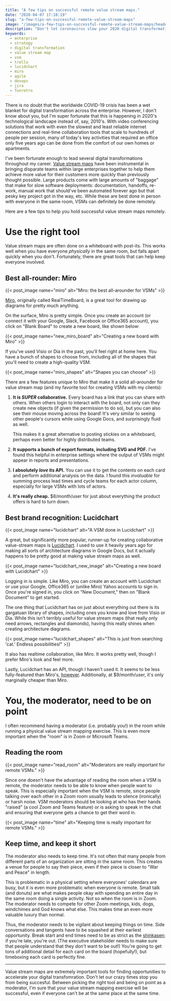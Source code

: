 ```yaml
---
title: "A few tips on successful remote value stream maps."
date: "2020-04-07 17:18:19"
slug: "a-few-tips-on-successful-remote-value-stream-maps"
image: "/images/a-few-tips-on-successful-remote-value-stream-maps/header.jpg"
description: "Don't let coronavirus slow your 2020 digital transformation! Here's a quick blog post on how to hold winning value stream mapping sessions while remote."
keywords:
  - enterprise
  - strategy
  - digital transformation
  - value stream map
  - vsm
  - trello
  - lucidchart
  - miro
  - agile
  - devops
  - jira
  - funretro
---
```


There is no doubt that the worldwide COVID-19 crisis has been a wet blanket for digital
transformation across the enterprise. However, I don't know about you, but I'm super fortunate that
this is happening in 2020's technological landscape instead of, say, 2010's. With video conferencing
solutions that work with even the slowest and least reliable internet connections and real-time
collaboration tools that scale to hundreds of people per session, many of today's key activities
that required an office only five years ago can be done from the comfort of our own homes or
apartments.

I've been fortunate enough to lead several digital transformations throughout my career.
[Value stream
maps](https://www.agilealliance.org/resources/sessions/improving-processes-with-lean-and-value-stream-mapping/)
have been instrumental in bringing disparate teams within large enterprises together to help them
achieve more value for their customers more quickly than previously thought possible. Large products
come with large amounts of "baggage" that make for slow software deployments: documentation,
handoffs, re-work, manual work that should've been automated forever ago but that pesky key project
got in the way, etc. While these are best done in person with everyone in the same room, VSMs can
definitely be done remotely.

Here are a few tips to help you hold successful value stream maps remotely.

# Use the right tool

Value stream maps are often done on a whiteboard with post-its. This works well when you have
everyone _physically_ in the same room, but falls apart quickly when you don't. Fortunately, there
are great tools that can help keep everyone involved.

## Best all-rounder: Miro

{{< post_image name="miro" alt="Miro: the best all-arounder for VSMs" >}}

[Miro](https://miro.com/), originally called RealTimeBoard, is a great tool for drawing up diagrams
for pretty much anything.

On the surface, Miro is pretty simple. Once you create an account (or connect it with your Google,
Slack, Facebook or Office365 account), you click on "Blank Board" to create a new board, like shown
below:

{{< post_image name="new_miro_board" alt="Creating a new board with Miro" >}}

If you've used Visio or Dia in the past, you'll feel right at home here. You have a bunch of shapes
to choose from, including all of the shapes that you'll need to create a high-quality VSM.

{{< post_image name="miro_shapes" alt="Shapes you can choose" >}}

There are a few features unique to Miro that make it a solid all-arounder for value stream map (and
my favorite tool for creating VSMs with my clients):

1. **It is *SUPER* collaborative.** Every board has a link that you can share with others. When others
   login to interact with the board, not only can they create new objects (if given the permission
   to do so), but you can also see their mouse moving across the board! It's very similar to seeing
   other people's cursors while using Google Docs, and surprisingly fluid as well.

   This makes it a great alternative to posting stickies on a whiteboard, perhaps even better for
   highly distributed teams.

2. **It supports a bunch of export formats, including SVG and PDF.** I've found this helpful in
   enterprise settings where the output of VSMs might appear in reports and presentations.

3. **I absolutely *love* its API.** You can use it to get the contents on each card and perform
   additional analysis on the data. I found this *invaluable* for summing process lead times and
   cycle teams for each actor column, especially for large VSMs with lots of actors.

4. **It's really cheap.** $8/month/user for just about everything the product offers is hard to turn
   down.

## Best brand recognition: Lucidchart

{{< post_image name="lucidchart" alt="A VSM done in Lucidchart" >}}

A great, but significantly more popular, runner-up for creating collaborative value-stream maps is
[Lucidchart](https://www.lucidchart.com). I used to use it heavily years ago for making all sorts of
architecture diagrams in Google Docs, but it actually happens to be pretty good at making value
stream maps as well.

{{< post_image name="lucidchart_new_image" alt="Creating a new board with Lucidchart" >}}

Logging in is simple. Like Miro, you can create an account with Lucidchart or use your Google,
Office365 or (unlike Miro) Yahoo accounts to sign in. Once you're signed in, you click on "New
Document," then on "Blank Document" to get started.

The one thing that Lucidchart has on just about everything out there is its gargatuan library of
shapes, including ones you know and love from Visio or Dia. While this isn't terribly useful for
value stream maps (that really only need arrows, rectangles and diamonds), having this really shines
when creating architecture diagrams.

{{< post_image name="lucidchart_shapes" alt="This is just from searching 'cat.' Endless possibilities!" >}}

It also has realtime collaboration, like Miro. It works pretty well, though I prefer Miro's look and
feel more.

Lastly, Lucidchart has an API, though I haven't used it. It seems to be less fully-featured than
Miro's, [however](https://www.lucidchart.com/pages/api-graph-beta). Additionally, at $9/month/user,
it's only marginally cheaper than Miro.

# You, the moderator, need to be on point

I often recommend having a moderator (i.e. probably you!) in the room while running a physical value
stream mapping exercise. This is even more important when the "room" is in Zoom or Microsoft Teams.

## Reading the room

{{< post_image name="read_room" alt="Moderators are really important for remote VSMs." >}}

Since one doesn't have the advantage of reading the room when a VSM is remote, the moderator needs
to be able to know when people want to speak. This is especially important when the VSM is remote,
since people talking over each other in a Zoom room usually leads to silence (ironically) or harsh
noise. VSM moderators should be looking at who has their hands "raised" (a cool Zoom and Teams
feature) or is asking to speak in the chat and ensuring that everyone gets a chance to get their word in.

{{< post_image name="time" alt="Keeping time is really important for remote VSMs." >}}

## Keep time, and keep it short

The moderator also needs to keep time. It's not often that many people from different parts of an
organization are sitting in the same room. This creates a venue for people to say their piece, even
if their piece is closer to "War and Peace" in length.

This is problematic in a physical setting where everyones' calendars are busy, but it is even more
problematic when everyone is remote. Small talk (and donuts) are what makes people okay with
spending an entire day in the same room doing a single activity. Not so when the room is in Zoom.
The moderator needs to compete for other Zoom meetings, kids, dogs, windchimes and God knows what
else. This makes time an even more valuable luxury than normal.

Thus, the moderator needs to be vigilant about keeping things on time. Side conversations and
tangents have to be squashed at their earliest opportunity. Break start and end times need to be
as strict as the [shinkasen](https://en.wikipedia.org/wiki/Shinkansen); if you're late, you're out.
(The executive stakeholder needs to make sure that people understand that they _don't_ want to be
out!) You're going to get tons of additional detail for each card on the board (hopefully!), but
timeboxing each card is perfectly fine.

---

Value stream maps are extremely important tools for finding opportunities to accelerate your digital
transfomration. Don't let our crazy times stop you from being succesful. Between picking the right
tool and being on point as a moderator, I'm sure that your value stream mapping exercise will be
successful, even if everyone can't be at the same place at the same time.
